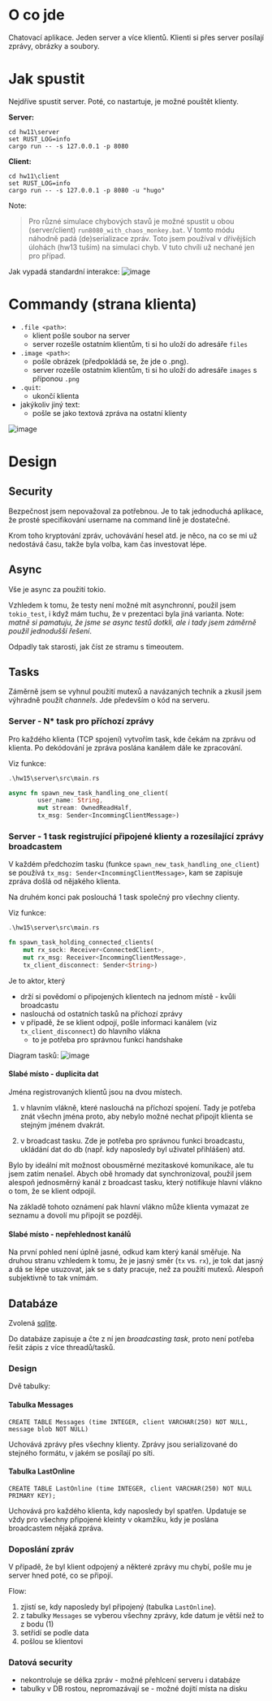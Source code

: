 # O co jde

Chatovací aplikace. Jeden server a více klientů. Klienti si přes server posílají zprávy, obrázky a soubory.

# Jak spustit

Nejdříve spustit server. Poté, co nastartuje, je možné pouštět klienty.

**Server:**
```
cd hw11\server
set RUST_LOG=info
cargo run -- -s 127.0.0.1 -p 8080
```

**Client:**
```
cd hw11\client
set RUST_LOG=info
cargo run -- -s 127.0.0.1 -p 8080 -u "hugo"
```

Note:
> Pro různé simulace chybových stavů je možné spustit u obou (server/client) `run8080_with_chaos_monkey.bat`. V tomto módu náhodně padá (de)serializace zpráv. 
> Toto jsem používal v dřívějších úlohách (hw13 tuším) na simulaci chyb. V tuto chvíli už nechané jen pro případ.

Jak vypadá standardní interakce:
![image](hw15.gif)

# Commandy (strana klienta)
- `.file <path>`: 
    - klient pošle soubor na server
    - server rozešle ostatním klientům, ti si ho uloží do adresáře `files`
- `.image <path>`: 
    - pošle obrázek (předpokládá se, že jde o .png). 
    - server rozešle ostatním klientům, ti si ho uloží do adresáře `images` s příponou `.png`
- `.quit`:
    - ukončí klienta
- jakýkoliv jiný text:
    - pošle se jako textová zpráva na ostatní klienty
    
![image](server_client.drawio.png)

# Design

## Security

Bezpečnost jsem nepovažoval za potřebnou. Je to tak jednoduchá aplikace, že prosté specifikování username na command lině je dostatečné. 

Krom toho kryptování zpráv, uchovávání hesel atd. je něco, na co se mi už nedostává času, takže byla volba, kam čas investovat lépe. 

## Async
Vše je async za použití tokio.

Vzhledem k tomu, že testy není možné mít asynchronní, použil jsem `tokio_test`, i když mám tuchu, že v prezentaci byla jiná varianta.
Note: *matně si pamatuju, že jsme se async testů dotkli, ale i tady jsem záměrně použil jednodušší řešení*.

Odpadly tak starosti, jak číst ze stramu s timeoutem.

## Tasks

Záměrně jsem se vyhnul použití mutexů a navázaných technik a zkusil jsem výhradně použít *channels*. Jde především o kód na serveru.

### Server - N* task pro příchozí zprávy

Pro každého klienta (TCP spojení) vytvořím task, kde čekám na zprávu od klienta. Po dekódování je zpráva poslána kanálem dále ke zpracování.

Viz funkce:
```rust
.\hw15\server\src\main.rs

async fn spawn_new_task_handling_one_client(
        user_name: String, 
        mut stream: OwnedReadHalf, 
        tx_msg: Sender<IncommingClientMessage>)
```

### Server - 1 task registrující připojené klienty a rozesílající zprávy broadcastem

V každém předchozím tasku (funkce `spawn_new_task_handling_one_client`) se používá `tx_msg: Sender<IncommingClientMessage>`, kam se zapisuje zpráva došlá od nějakého klienta.

Na druhém konci pak poslouchá 1 task společný pro všechny clienty. 

Viz funkce:
```rust
.\hw15\server\src\main.rs

fn spawn_task_holding_connected_clients(
    mut rx_sock: Receiver<ConnectedClient>,
    mut rx_msg: Receiver<IncommingClientMessage>,
    tx_client_disconnect: Sender<String>)
```

Je to aktor, který
- drží si povědomí o připojených klientech na jednom místě - kvůli broadcastu
- naslouchá od ostatních tasků na příchozí zprávy 
- v případě, že se klient odpojí, pošle informaci kanálem (viz `tx_client_disconnect`) do hlavního vlákna
    - to je potřeba pro správnou funkci handshake

Diagram tasků:
![image](tasks.drawio.png )


#### Slabé místo - duplicita dat

Jména registrovaných klientů jsou na dvou místech.

1. v hlavním vlákně, které naslouchá na příchozí spojení. Tady je potřeba znát všechn jména proto, aby nebylo možné nechat připojit klienta se stejným jménem dvakrát.

2. v broadcast tasku. Zde je potřeba pro správnou funkci broadcastu, ukládání dat do db (např. kdy naposledy byl uživatel přihlášen) atd.

Bylo by ideální mít možnost obousměrné mezitaskové komunikace, ale tu jsem zatím nenašel. Abych obě hromady dat synchronizoval, použil jsem alespoň jednosměrný kanál z broadcast tasku, který notifikuje hlavní vlákno o tom, že se klient odpojil. 

Na základě tohoto oznámení pak hlavní vlákno může klienta vymazat ze seznamu a dovolí mu připojit se později.

#### Slabé místo - nepřehlednost kanálů

Na první pohled není úplně jasné, odkud kam který kanál směřuje. Na druhou stranu vzhledem k tomu, že je jasný směr (`tx` vs. `rx`), je tok dat jasný a dá se lépe usuzovat, jak se s daty pracuje, než za použití mutexů. Alespoň subjektivně to tak vnímám.

## Databáze

Zvolená [sqlite](https://www.sqlite.org/index.html). 

Do databáze zapisuje a čte z ní jen *broadcasting task*, proto není potřeba řešit zápis z více threadů/tasků. 

### Design

Dvě tabulky:

#### Tabulka **Messages**

`CREATE TABLE Messages (time INTEGER, client VARCHAR(250) NOT NULL, message blob NOT NULL)`

Uchovává zprávy přes všechny klienty. Zprávy jsou serializované do stejného formátu, v jakém se posílají po síti.

#### Tabulka **LastOnline**

`CREATE TABLE LastOnline (time INTEGER, client VARCHAR(250) NOT NULL PRIMARY KEY);`

Uchovává pro každého klienta, kdy naposledy byl spatřen. Updatuje se vždy pro všechny připojené kleinty v okamžiku, kdy je poslána broadcastem nějaká zpráva.

### Doposlání zpráv

V případě, že byl klient odpojený a některé zprávy mu chybí, pošle mu je server hned poté, co se připojí.

Flow:
1. zjistí se, kdy naposledy byl připojený (tabulka `LastOnline`).
2. z tabulky `Messages` se vyberou všechny zprávy, kde datum je větší než to z bodu (1)
3. setřídí se podle data
4. pošlou se klientovi

### Datová security

- nekontroluje se délka zpráv - možné přehlcení serveru i databáze
- tabulky v DB rostou, nepromazávají se - možné dojití místa na disku

